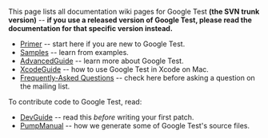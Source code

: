 This page lists all documentation wiki pages for Google Test **(the SVN trunk version)**
-- **if you use a released version of Google Test, please read the documentation for that specific version instead.**

* [Primer](V1_7_Primer.md) -- start here if you are new to Google Test.
* [Samples](V1_7_Samples.md) -- learn from examples.
* [AdvancedGuide](V1_7_AdvancedGuide.md) -- learn more about Google Test.
* [XcodeGuide](V1_7_XcodeGuide.md) -- how to use Google Test in Xcode on Mac.
* [Frequently-Asked Questions](V1_7_FAQ.md) -- check here before asking a question on the mailing list.

To contribute code to Google Test, read:

* [DevGuide](DevGuide.md) -- read this _before_ writing your first patch.
* [PumpManual](V1_7_PumpManual.md) -- how we generate some of Google Test's source files.